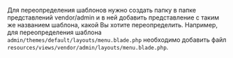 Для переопределения шаблонов нужно создать папку в папке представлений vendor/admin и в ней добавить представление с таким же названием шаблона, какой Вы хотите переопределить.
Например, для переопределения шаблона ```admin/themes/default/layouts/menu.blade.php``` необходимо добавить файл ```resources/views/vendor/admin/layouts/menu.blade.php```.
